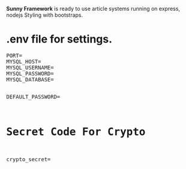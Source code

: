 <p>
<b>Sunny Framework</b> is ready to use article systems running on express, nodejs Styling with bootstraps.
</p>
<h1>.env file for settings.</h1>
<pre>
PORT=
MYSQL_HOST=
MYSQL_USERNAME=
MYSQL_PASSWORD=
MYSQL_DATABASE=

DEFAULT_PASSWORD=

# Secret Code For Crypto
crypto_secret=
</pre>